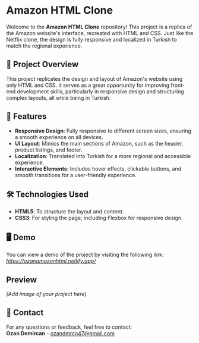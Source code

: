 # Amazon HTML Clone

Welcome to the **Amazon HTML Clone** repository! This project is a replica of the Amazon website's interface, recreated with HTML and CSS. Just like the Netflix clone, the design is fully responsive and localized in Turkish to match the regional experience.

## 🎯 Project Overview
This project replicates the design and layout of Amazon's website using only HTML and CSS. It serves as a great opportunity for improving front-end development skills, particularly in responsive design and structuring complex layouts, all while being in Turkish.

## 🚀 Features
- **Responsive Design**: Fully responsive to different screen sizes, ensuring a smooth experience on all devices.
- **UI Layout**: Mimics the main sections of Amazon, such as the header, product listings, and footer.
- **Localization**: Translated into Turkish for a more regional and accessible experience.
- **Interactive Elements**: Includes hover effects, clickable buttons, and smooth transitions for a user-friendly experience.

## 🛠️ Technologies Used
- **HTML5**: To structure the layout and content.
- **CSS3**: For styling the page, including Flexbox for responsive design.

## 🖥️ Demo
You can view a demo of the project by visiting the following link:  
*https://ozanamazonhtml.netlify.app/*

## Preview
*(Add image of your project here)*

## 📧 Contact
For any questions or feedback, feel free to contact:  
**Ozan Demircan** - ozandmrcn47@gmail.com
